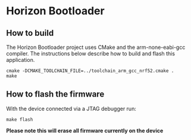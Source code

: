 # Horizon Bootloader

## How to build
The Horizon Bootloader project uses CMake and the arm-none-eabi-gcc compiler.
The instructions below describe how to build and flash this application.

```
cmake -DCMAKE_TOOLCHAIN_FILE=../toolchain_arm_gcc_nrf52.cmake .
make
```

## How to flash the firmware
With the device connected via a JTAG debugger run:
```
make flash
```
**Please note this will erase all firmware currently on the device**